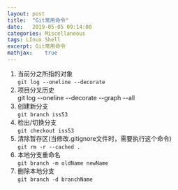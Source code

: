 ```yaml
---
layout: post
title:  "Git常用命令"
date:   2019-05-05 09:14:00
categories: Miscellaneous
tags: LInux Shell
excerpt: Git常用命令
mathjax:	true
---
```


1. 当前分之所指的对象  
`git log --oneline --decorate`
2. 项目分叉历史  
git log --oneline --decorate --graph --all
3. 创建新分支  
`git branch iss53`
4. 检出/切换分支  
`git checkout iss53`
5. 清除暂存区(当修改.gitignore文件时，需要执行这个命令)  
`git rm -r --cached .`  
1. 本地分支重命名  
`git branch -m oldName newName`
7. 删除本地分支  
`git branch -d branchName`

